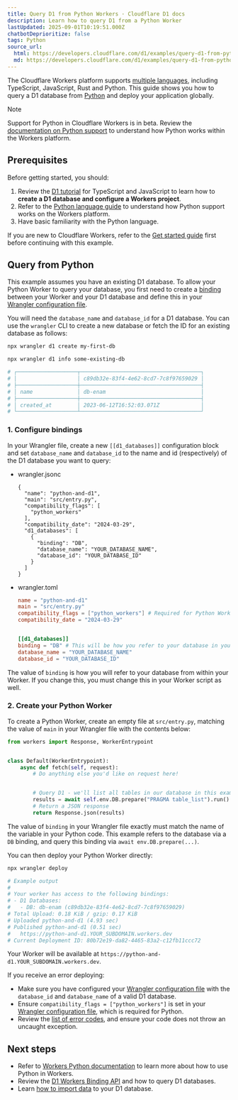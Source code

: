 ```yaml
---
title: Query D1 from Python Workers · Cloudflare D1 docs
description: Learn how to query D1 from a Python Worker
lastUpdated: 2025-09-01T10:19:51.000Z
chatbotDeprioritize: false
tags: Python
source_url:
  html: https://developers.cloudflare.com/d1/examples/query-d1-from-python-workers/
  md: https://developers.cloudflare.com/d1/examples/query-d1-from-python-workers/index.md
---
```


The Cloudflare Workers platform supports [multiple languages](https://developers.cloudflare.com/workers/languages/), including TypeScript, JavaScript, Rust and Python. This guide shows you how to query a D1 database from [Python](https://developers.cloudflare.com/workers/languages/python/) and deploy your application globally.

Note

Support for Python in Cloudflare Workers is in beta. Review the [documentation on Python support](https://developers.cloudflare.com/workers/languages/python/) to understand how Python works within the Workers platform.

## Prerequisites

Before getting started, you should:

1. Review the [D1 tutorial](https://developers.cloudflare.com/d1/get-started/) for TypeScript and JavaScript to learn how to **create a D1 database and configure a Workers project**.
2. Refer to the [Python language guide](https://developers.cloudflare.com/workers/languages/python/) to understand how Python support works on the Workers platform.
3. Have basic familiarity with the Python language.

If you are new to Cloudflare Workers, refer to the [Get started guide](https://developers.cloudflare.com/workers/get-started/guide/) first before continuing with this example.

## Query from Python

This example assumes you have an existing D1 database. To allow your Python Worker to query your database, you first need to create a [binding](https://developers.cloudflare.com/workers/runtime-apis/bindings/) between your Worker and your D1 database and define this in your [Wrangler configuration file](https://developers.cloudflare.com/workers/wrangler/configuration/).

You will need the `database_name` and `database_id` for a D1 database. You can use the `wrangler` CLI to create a new database or fetch the ID for an existing database as follows:

```sh
npx wrangler d1 create my-first-db
```

```sh
npx wrangler d1 info some-existing-db
```

```sh
# ┌───────────────────┬──────────────────────────────────────┐
# │                   │ c89db32e-83f4-4e62-8cd7-7c8f97659029 │
# ├───────────────────┼──────────────────────────────────────┤
# │ name              │ db-enam                              │
# ├───────────────────┼──────────────────────────────────────┤
# │ created_at        │ 2023-06-12T16:52:03.071Z             │
# └───────────────────┴──────────────────────────────────────┘
```

### 1. Configure bindings

In your Wrangler file, create a new `[[d1_databases]]` configuration block and set `database_name` and `database_id` to the name and id (respectively) of the D1 database you want to query:

* wrangler.jsonc

  ```jsonc
  {
    "name": "python-and-d1",
    "main": "src/entry.py",
    "compatibility_flags": [
      "python_workers"
    ],
    "compatibility_date": "2024-03-29",
    "d1_databases": [
      {
        "binding": "DB",
        "database_name": "YOUR_DATABASE_NAME",
        "database_id": "YOUR_DATABASE_ID"
      }
    ]
  }
  ```

* wrangler.toml

  ```toml
  name = "python-and-d1"
  main = "src/entry.py"
  compatibility_flags = ["python_workers"] # Required for Python Workers
  compatibility_date = "2024-03-29"


  [[d1_databases]]
  binding = "DB" # This will be how you refer to your database in your Worker
  database_name = "YOUR_DATABASE_NAME"
  database_id = "YOUR_DATABASE_ID"
  ```

The value of `binding` is how you will refer to your database from within your Worker. If you change this, you must change this in your Worker script as well.

### 2. Create your Python Worker

To create a Python Worker, create an empty file at `src/entry.py`, matching the value of `main` in your Wrangler file with the contents below:

```python
from workers import Response, WorkerEntrypoint


class Default(WorkerEntrypoint):
    async def fetch(self, request):
        # Do anything else you'd like on request here!


        # Query D1 - we'll list all tables in our database in this example
        results = await self.env.DB.prepare("PRAGMA table_list").run()
        # Return a JSON response
        return Response.json(results)
```

The value of `binding` in your Wrangler file exactly must match the name of the variable in your Python code. This example refers to the database via a `DB` binding, and query this binding via `await env.DB.prepare(...)`.

You can then deploy your Python Worker directly:

```sh
npx wrangler deploy
```

```sh
# Example output
#
# Your worker has access to the following bindings:
# - D1 Databases:
#   - DB: db-enam (c89db32e-83f4-4e62-8cd7-7c8f97659029)
# Total Upload: 0.18 KiB / gzip: 0.17 KiB
# Uploaded python-and-d1 (4.93 sec)
# Published python-and-d1 (0.51 sec)
#   https://python-and-d1.YOUR_SUBDOMAIN.workers.dev
# Current Deployment ID: 80b72e19-da82-4465-83a2-c12fb11ccc72
```

Your Worker will be available at `https://python-and-d1.YOUR_SUBDOMAIN.workers.dev`.

If you receive an error deploying:

* Make sure you have configured your [Wrangler configuration file](https://developers.cloudflare.com/workers/wrangler/configuration/) with the `database_id` and `database_name` of a valid D1 database.
* Ensure `compatibility_flags = ["python_workers"]` is set in your [Wrangler configuration file](https://developers.cloudflare.com/workers/wrangler/configuration/), which is required for Python.
* Review the [list of error codes](https://developers.cloudflare.com/workers/observability/errors/), and ensure your code does not throw an uncaught exception.

## Next steps

* Refer to [Workers Python documentation](https://developers.cloudflare.com/workers/languages/python/) to learn more about how to use Python in Workers.
* Review the [D1 Workers Binding API](https://developers.cloudflare.com/d1/worker-api/) and how to query D1 databases.
* Learn [how to import data](https://developers.cloudflare.com/d1/best-practices/import-export-data/) to your D1 database.

